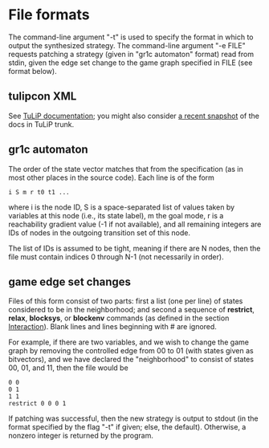 File formats
============

The command-line argument "-t" is used to specify the format in which
to output the synthesized strategy.  The command-line argument "-e
FILE" requests patching a strategy (given in "gr1c automaton" format)
read from stdin, given the edge set change to the game graph specified
in FILE (see format below).


tulipcon XML
------------

See [TuLiP
documentation](http://tulip-control.sourceforge.net/doc/data_formats.html#tulipcon-xml);
you might also consider [a recent snapshot](http://tulip-control.sourceforge.net/draft-doc/data_formats.html) of the docs in TuLiP trunk.


gr1c automaton
--------------

The order of the state vector matches that from the specification (as
in most other places in the source code).  Each line is of the form

    i S m r t0 t1 ...

where i is the node ID, S is a space-separated list of values taken by
variables at this node (i.e., its state label), m the goal mode, r is
a reachability gradient value (-1 if not available), and all remaining
integers are IDs of nodes in the outgoing transition set of this node.

The list of IDs is assumed to be tight, meaning if there are N nodes,
then the file must contain indices 0 through N-1 (not necessarily in
order).


game edge set changes
---------------------

Files of this form consist of two parts: first a list (one per line)
of states considered to be in the neighborhood; and second a sequence
of **restrict**, **relax**, **blocksys**, or **blockenv** commands (as
defined in the section [Interaction](md_interaction.html)). Blank
lines and lines beginning with # are ignored.

For example, if there are two variables, and we wish to change the
game graph by removing the controlled edge from 00 to 01 (with states
given as bitvectors), and we have declared the "neighborhood" to
consist of states 00, 01, and 11, then the file would be

    0 0
    0 1
    1 1
    restrict 0 0 0 1

If patching was successful, then the new strategy is output to stdout
(in the format specified by the flag "-t" if given; else, the
default). Otherwise, a nonzero integer is returned by the program.
